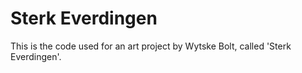 # Sterk Everdingen

This is the code used for an art project by Wytske Bolt, called 'Sterk Everdingen'.
